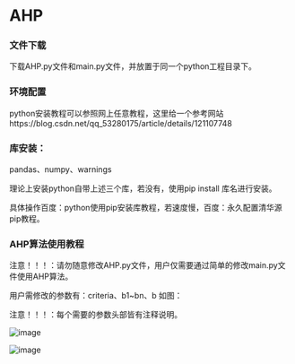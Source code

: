 # AHP
### 文件下载
下载AHP.py文件和main.py文件，并放置于同一个python工程目录下。
### 环境配置
python安装教程可以参照网上任意教程，这里给一个参考网站https://blog.csdn.net/qq_53280175/article/details/121107748
### 库安装：
pandas、numpy、warnings

理论上安装python自带上述三个库，若没有，使用pip install 库名进行安装。

具体操作百度：python使用pip安装库教程，若速度慢，百度：永久配置清华源pip教程。

### AHP算法使用教程
注意！！！：请勿随意修改AHP.py文件，用户仅需要通过简单的修改main.py文件使用AHP算法。

用户需修改的参数有：criteria、b1~bn、b  如图：

注意！！！：每个需要的参数头部皆有注释说明。

![image](https://github.com/XiaoquanCai/AHP/assets/103872588/544a43e1-f242-47a6-b247-f6ef58fe10fa)

![image](https://github.com/XiaoquanCai/AHP/assets/103872588/6f0da6be-2912-4ee4-816b-6c293347bbf9)



